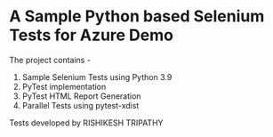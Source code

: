 # A Sample Python based Selenium Tests for Azure Demo

The project contains -

1. Sample Selenium Tests using Python 3.9
2. PyTest implementation
3. PyTest HTML Report Generation
4. Parallel Tests using pytest-xdist

Tests developed by RISHIKESH TRIPATHY

